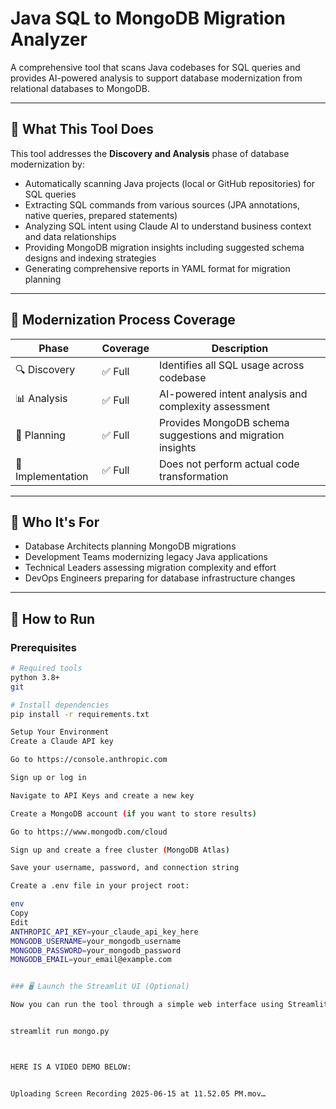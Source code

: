 # Java SQL to MongoDB Migration Analyzer

A comprehensive tool that scans Java codebases for SQL queries and provides AI-powered analysis to support database modernization from relational databases to MongoDB.

---

## 🎯 What This Tool Does

This tool addresses the **Discovery and Analysis** phase of database modernization by:

- Automatically scanning Java projects (local or GitHub repositories) for SQL queries
- Extracting SQL commands from various sources (JPA annotations, native queries, prepared statements)
- Analyzing SQL intent using Claude AI to understand business context and data relationships
- Providing MongoDB migration insights including suggested schema designs and indexing strategies
- Generating comprehensive reports in YAML format for migration planning

---

## 🧱 Modernization Process Coverage

| Phase              | Coverage | Description                                              |
|-------------------|----------|----------------------------------------------------------|
| 🔍 Discovery       | ✅ Full  | Identifies all SQL usage across codebase                |
| 📊 Analysis        | ✅ Full  | AI-powered intent analysis and complexity assessment     |
| 🎯 Planning        | ✅ Full  | Provides MongoDB schema suggestions and migration insights |
| 🔧 Implementation | ✅ Full  | Does not perform actual code transformation              |

---

## 👥 Who It's For

- Database Architects planning MongoDB migrations  
- Development Teams modernizing legacy Java applications  
- Technical Leaders assessing migration complexity and effort  
- DevOps Engineers preparing for database infrastructure changes  

---

## 🚀 How to Run

### Prerequisites

```bash
# Required tools
python 3.8+
git

# Install dependencies
pip install -r requirements.txt

Setup Your Environment
Create a Claude API key

Go to https://console.anthropic.com

Sign up or log in

Navigate to API Keys and create a new key

Create a MongoDB account (if you want to store results)

Go to https://www.mongodb.com/cloud

Sign up and create a free cluster (MongoDB Atlas)

Save your username, password, and connection string

Create a .env file in your project root:

env
Copy
Edit
ANTHROPIC_API_KEY=your_claude_api_key_here
MONGODB_USERNAME=your_mongodb_username
MONGODB_PASSWORD=your_mongodb_password
MONGODB_EMAIL=your_email@example.com


### 🖥️ Launch the Streamlit UI (Optional)

Now you can run the tool through a simple web interface using Streamlit:


streamlit run mongo.py



HERE IS A VIDEO DEMO BELOW:


Uploading Screen Recording 2025-06-15 at 11.52.05 PM.mov…



